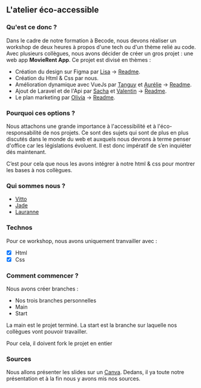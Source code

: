 ## L'atelier éco-accessible

### Qu'est ce donc ?

Dans le cadre de notre formation à Becode, nous devons réaliser un workshop de deux heures à propos d'une tech ou d'un thème relié au code. Avec plusieurs collègues, nous avons décider de créer un gros projet : une web app **MovieRent App**. Ce projet est divisé en thèmes :

- Création du design sur Figma par [Lisa](https://github.com/lilouMazzarisi) -> [Readme](https://github.com/lilouMazzarisi/Workshop_Intro-to-figma).
- Création du Html & Css par nous.
- Amélioration dynamique avec VueJs par [Tanguy](https://github.com/TanguyC0) et [Aurélie](https://github.com/Elhya13) -> [Readme](https://github.com/TanguyC0/workshop-Vue.js).
- Ajout de Laravel et de l'Api par [Sacha](https://github.com/sachajeunejean) et [Valentin](https://github.com/GeorisVal) -> [Readme](https://github.com/GeorisVal/workshop-api-laravel).
- Le plan marketing par [Olivia](https://github.com/OliviaDemaret) -> [Readme]().

### Pourquoi ces options ?

Nous attachons une grande importance à l'accessibilité et à l'éco-responsabilité de nos projets.
Ce sont des sujets qui sont de plus en plus discutés dans le monde du web et auxquels nous devrons à terme penser d'office car les législations évoluent. Il est donc impératif de s’en inquiéter dés maintenant.

C’est pour cela que nous les avons intégrer à notre html & css pour montrer les bases à nos collègues.

### Qui sommes nous ?

- [Vitto](https://github.com/Vittoria-P)
- [Jade](https://github.com/TreshMiralissa)
- [Lauranne](https://github.com/l4ur4nn3)

### Technos

Pour ce workshop, nous avons uniquement tranvailler avec :

- [x] Html
- [x] Css

### Comment commencer ?

Nous avons créer branches :

- Nos trois branches personnelles
- Main
- Start

La main est le projet terminé.
La start est la branche sur laquelle nos collègues vont pouvoir travailler.

Pour cela, il doivent fork le projet en entier

### Sources

Nous allons présenter les slides sur un [Canva](https://www.canva.com/design/DAFd0HD3x28/QUDA8CYm9itNVrHnFwFFSA/view?utm_content=DAFd0HD3x28&utm_campaign=designshare&utm_medium=link&utm_source=publishsharelink). Dedans, il ya toute notre présentation et à la fin nous y avons mis nos sources.
